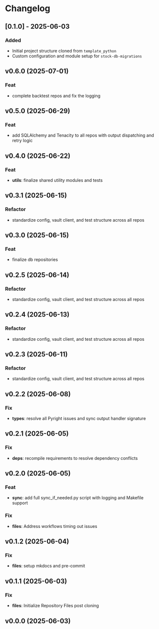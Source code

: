 # Changelog

## [0.1.0] - 2025-06-03

### Added

- Initial project structure cloned from `template_python`
- Custom configuration and module setup for `stock-db-migrations`

## v0.6.0 (2025-07-01)

### Feat

- complete backtest repos and fix the logging

## v0.5.0 (2025-06-29)

### Feat

- add SQLAlchemy and Tenacity to all repos with output dispatching and retry
  logic

## v0.4.0 (2025-06-22)

### Feat

- **utils**: finalize shared utility modules and tests

## v0.3.1 (2025-06-15)

### Refactor

- standardize config, vault client, and test structure across all repos

## v0.3.0 (2025-06-15)

### Feat

- finalize db repositories

## v0.2.5 (2025-06-14)

### Refactor

- standardize config, vault client, and test structure across all repos

## v0.2.4 (2025-06-13)

### Refactor

- standardize config, vault client, and test structure across all repos

## v0.2.3 (2025-06-11)

### Refactor

- standardize config, vault client, and test structure across all repos

## v0.2.2 (2025-06-08)

### Fix

- **types**: resolve all Pyright issues and sync output handler signature

## v0.2.1 (2025-06-05)

### Fix

- **deps**: recompile requirements to resolve dependency conflicts

## v0.2.0 (2025-06-05)

### Feat

- **sync**: add full sync_if_needed.py script with logging and Makefile support

### Fix

- **files**: Address workflows timing out issues

## v0.1.2 (2025-06-04)

### Fix

- **files**: setup mkdocs and pre-commit

## v0.1.1 (2025-06-03)

### Fix

- **files**: Initialize Repository Files post cloning

## v0.0.0 (2025-06-03)
